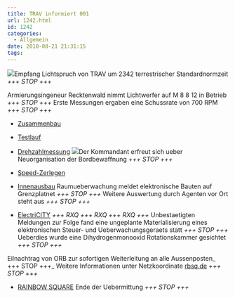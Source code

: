 ```yaml
---
title: TRAV informiert 001
url: 1242.html
id: 1242
categories:
  - Allgemein
date: 2010-08-21 21:31:15
tags:
---
```


[![](https://blog.shackspace.de/gallery/var/thumbs/Projekte/Tischl%C3%BCfter/Drehzahlmessung/DSC_0290.jpg?m=1281992527)](https://blog.shackspace.de/gallery/index.php/Projekte/Tischluefter/Drehzahlmessung)Empfang Lichtspruch von TRAV um 2342 terrestrischer Standardnormzeit _+++ STOP +++_

Armierungsingeneur Recktenwald nimmt Lichtwerfer auf M 8 8 12 in Betrieb _+++ STOP +++_
Erste Messungen ergaben eine Schussrate von 700 RPM _+++ STOP +++_

*   [Zusammenbau](https://blog.shackspace.de/gallery/index.php/Projekte/Tischluefter/Zusammenbau)
*   [Testlauf](https://blog.shackspace.de/gallery/index.php/Projekte/Tischluefter/Testlauf)
*   [Drehzahlmessung](https://blog.shackspace.de/gallery/index.php/Projekte/Tischluefter/Drehzahlmessung)
[![](https://blog.shackspace.de/gallery/var/thumbs/Projekte/Werkstattwagen-XXL/Innenausbau/DSC_0212.jpg?m=1281994002)](https://blog.shackspace.de/gallery/index.php/Projekte/Werkstattwagen-XXL)Der Kommandant erfreut sich ueber Neuorganisation der Bordbewaffnung _+++ STOP +++_

*   [Speed-Zerlegen](https://blog.shackspace.de/gallery/index.php/Projekte/Werkstattwagen-XXL/Speed-Zerlegen)
*   [Innenausbau](https://blog.shackspace.de/gallery/index.php/Projekte/Werkstattwagen-XXL/Innenausbau)
Raumueberwachung meldet elektronische Bauten auf Grenzplatnet _+++ STOP +++_
Weitere Auswertung durch Agenten vor Ort steht aus _+++ STOP +++_

*   [ElectriCITY](https://blog.shackspace.de/gallery/index.php/Projekte/ElectriCITY)
_+++ RXQ +++ RXQ +++ RXQ +++_
Unbestaetigten Meldungen zur Folge fand eine ungeplante Materialisierung eines elektronischen Steuer- und Ueberwachungsgeraets statt _+++ STOP +++_
Ueberdies wurde eine Dihydrogenmonooxid Rotationskammer gesichtet _+++ STOP +++_

Eilnachtrag von ORB zur sofortigen Weiterleitung an alle Aussenposten_ +++ STOP +++_
Weitere Informationen unter Netzkoordinate [rbsq.de](http://rbsq.de/) _+++ STOP +++_

*   [RAINBOW SQUARE](https://blog.shackspace.de/gallery/index.php/Projekte/RAINBOW-SQUARE)
Ende der Uebermittung _+++ STOP +++_